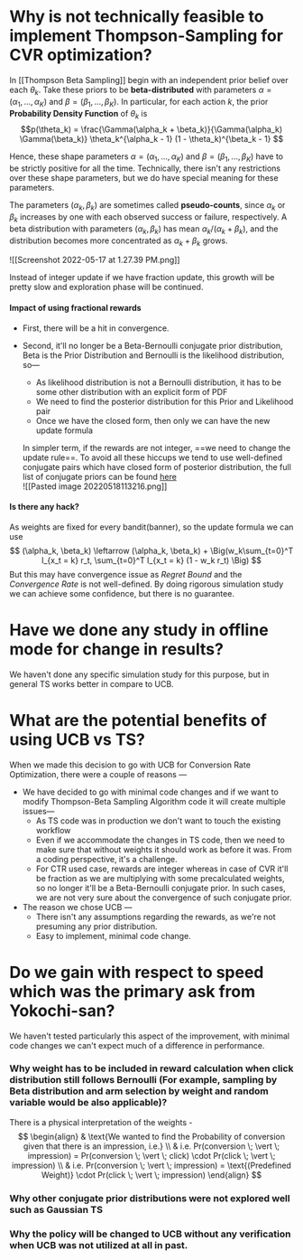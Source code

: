 # Why is not technically feasible to implement Thompson-Sampling for CVR optimization?
In [[Thompson Beta Sampling]] begin with an independent prior belief over each $θ_k$. Take these priors to be **beta-distributed** with parameters $α = (α_1, . . . , α_K)$ and $β = (β_1, . . . , β_K)$. In particular, for each action $k$, the prior **Probability Density Function** of $θ_k$ is 
$$p(\theta_k) = \frac{\Gamma(\alpha_k + \beta_k)}{\Gamma(\alpha_k) \Gamma(\beta_k)} \theta_k^{\alpha_k - 1} (1 - \theta_k)^{\beta_k - 1} $$

Hence, these shape parameters $α = (α_1, . . . , α_K)$ and $β = (β_1, . . . , β_K)$ have to be strictly positive for all the time. Technically, there isn't any restrictions over these shape parameters, but we do have special meaning for these parameters. 

The parameters $(α_k, β_k)$ are sometimes called **pseudo-counts**, since $α_k$ or $β_k$ increases by one with each observed success or failure, respectively. A beta distribution with parameters $(α_k, β_k)$ has mean $α_k/(α_k + β_k)$, and the distribution becomes more concentrated as $α_k + β_k$ grows.

![[Screenshot 2022-05-17 at 1.27.39 PM.png]]

Instead of integer update if we have fraction update, this growth will be pretty slow and exploration phase will be continued. 

#### Impact of using fractional rewards
- First, there will be a hit in convergence. 
- Second, it'll no longer be a Beta-Bernoulli conjugate prior distribution, Beta is the Prior Distribution and Bernoulli is the likelihood distribution, so—
	- As likelihood distribution is not a Bernoulli distribution, it has to be some other distribution with an explicit form of PDF
	- We need to find the posterior distribution for this Prior and Likelihood pair
	- Once we have the closed form, then only we can have the new update formula
	
	In simpler term, if the rewards are not integer, ==we need to change the update rule==. To avoid all these hiccups we tend to use well-defined conjugate pairs which have closed form of posterior distribution, the full list of conjugate priors can be found [here](https://en.wikipedia.org/wiki/Conjugate_prior)
	\
	![[Pasted image 20220518113216.png]]


#### Is there any hack?
As weights are fixed for every bandit(banner), so the update formula we can use $$ (\alpha_k, \beta_k) \leftarrow (\alpha_k, \beta_k) + \Big(w_k\sum_{t=0}^T I_{x_t = k} r_t, \sum_{t=0}^T I_{x_t = k} (1 - w_k r_t) \Big) $$
But this may have convergence issue as _Regret Bound_ and the _Convergence Rate_ is not well-defined. By doing rigorous simulation study we can achieve some confidence, but there is no guarantee.

# Have we done any study in offline mode for change in results?
We haven't done any specific simulation study for this purpose, but in general TS works better in compare to UCB.


# What are the potential benefits of using UCB vs TS?
When we made this decision to go with UCB for Conversion Rate Optimization, there were a couple of reasons —
- We have decided to go with minimal code changes and if we want to modify Thompson-Beta Sampling Algorithm code it will create multiple issues—
	- As TS code was in production we don't want to touch the existing workflow
	- Even if we accommodate the changes in TS code, then we need to make sure that without weights it should work as before it was. From a coding perspective, it's a challenge. 
	- For CTR used case, rewards are integer whereas in case of CVR it'll be fraction as we are multiplying with some precalculated weights, so no longer it'll be a Beta-Bernoulli conjugate prior. In such cases, we are not very sure about the convergence of such conjugate prior.
- The reason we chose UCB —
	- There isn't any assumptions regarding the rewards, as we're not presuming any prior distribution.
	- Easy to implement, minimal code change.


# Do we gain with respect to speed which was the primary ask from Yokochi-san?
We haven't tested particularly this aspect of the improvement, with minimal code changes we can't expect much of a difference in performance.

### Why weight has to be included in reward calculation when click distribution still follows Bernoulli (For example, sampling by Beta distribution and arm selection by weight and random variable would be also applicable)?
There is a physical interpretation of the weights - 
$$
\begin{align}
& \text{We wanted to find the Probability of conversion given that there is an impression, i.e.} \\
& i.e. Pr(conversion \; \vert \; impression) = Pr(conversion \; \vert \; click) \cdot Pr(click \; \vert \; impression) \\
& i.e. Pr(conversion \; \vert \; impression) = \text{(Predefined Weight)} \cdot Pr(click \; \vert \; impression)
\end{align}
$$
### Why other conjugate prior distributions were not explored well such as Gaussian TS
### Why the policy will be changed to UCB without any verification when UCB was not utilized at all in past.